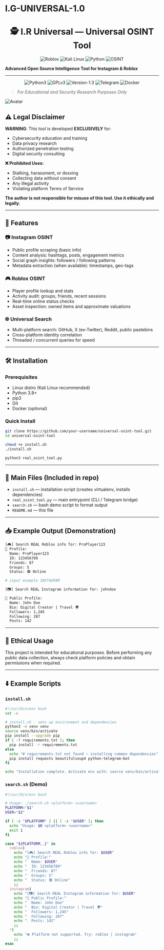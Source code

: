 # I.G-UNIVERSAL-1.0

<div align="center">

# 🕵️ I.R Universal — Universal OSINT Tool

![Roblox](https://img.shields.io/badge/Roblox-000000?style=for-the-badge\&logo=roblox\&logoColor=white)
![Kali Linux](https://img.shields.io/badge/Kali_Linux-557C94?style=for-the-badge\&logo=kali-linux\&logoColor=white)
![Python](https://img.shields.io/badge/Python-3776AB?style=for-the-badge\&logo=python\&logoColor=white)
![OSINT](https://img.shields.io/badge/OSINT-Education-blue?style=for-the-badge)

</div>

**Advanced Open Source Intelligence Tool for Instagram & Roblox**

---

<div align="center">

![Python3](https://img.shields.io/badge/language-Python3-red)
![GPLv3](https://img.shields.io/badge/license-GPLv3-blue)
![Version-1.3](https://img.shields.io/badge/version-1.3-green)
![Telegram](https://img.shields.io/badge/platform-Telegram-blue)
![Docker](https://img.shields.io/badge/platform-Docker-lightgrey)

</div>

> *For Educational and Security Research Purposes Only*

![Avatar](https://i.postimg.cc/DZ5L0G0j/Screenshot-2025-10-03-224556.png)

## ⚠️ Legal Disclaimer

**WARNING**: This tool is developed **EXCLUSIVELY** for:

* Cybersecurity education and training
* Data privacy research
* Authorized penetration testing
* Digital security consulting

**❌ Prohibited Uses:**

* Stalking, harassment, or doxxing
* Collecting data without consent
* Any illegal activity
* Violating platform Terms of Service

**The author is not responsible for misuse of this tool. Use it ethically and legally.**

---

## 🚀 Features

### 📷 Instagram OSINT

* Public profile scraping (basic info)
* Content analysis: hashtags, posts, engagement metrics
* Social graph insights: followers / following patterns
* Metadata extraction (when available): timestamps, geo-tags

### 🎮 Roblox OSINT

* Player profile lookup and stats
* Activity audit: groups, friends, recent sessions
* Real-time online status checks
* Asset inspection: owned items and approximate valuations

### 🌐 Universal Search

* Multi-platform search: GitHub, X (ex-Twitter), Reddit, public pastebins
* Cross-platform identity correlation
* Threaded / concurrent queries for speed

---

## 🛠️ Installation

### Prerequisites

* Linux distro (Kali Linux recommended)
* Python 3.8+
* pip3
* Git
* Docker (optional)

### Quick Install

```bash
git clone https://github.com/your-username/universal-osint-tool.git
cd universal-osint-tool

chmod +x install.sh
./install.sh

python3 real_osint_tool.py
```

---

## 🧩 Main Files (Included in repo)

* `install.sh` — installation script (creates virtualenv, installs dependencies)
* `real_osint_tool.py` — main entrypoint (CLI / Telegram bridge)
* `search.sh` — bash demo script to format output
* `README.md` — this file

---

## 📥 Example Output (Demonstration)

```bash
[🎮] Search REAL Roblox info for: ProPlayer123
👤 Profile:
  Name: ProPlayer123
  ID: 123456789
  Friends: 87
  Groups: 5
  Status: 🟢 Online

# input example INSTAGRAM

[📷] Search REAL Instagram information for: johndoe

👤 Public Profile:
  Name: John Doe
  Bio: Digital Creator | Travel 🌍
  Followers: 1,245
  Following: 287
  Posts: 142
```

---

## 🧾 Ethical Usage

This project is intended for educational purposes. Before performing any public data collection, always check platform policies and obtain permissions when required.

---

## ⬇️ Example Scripts

### `install.sh`

```bash
#!/usr/bin/env bash
set -e

# install.sh - sets up environment and dependencies
python3 -m venv venv
source venv/bin/activate
pip install --upgrade pip
if [ -f requirements.txt ]; then
  pip install -r requirements.txt
else
  echo "# requirements.txt not found — installing common dependencies" 
  pip install requests beautifulsoup4 python-telegram-bot
fi

echo "Installation complete. Activate env with: source venv/bin/activate"
```

### `search.sh` (Demo)

```bash
#!/usr/bin/env bash

# Usage: ./search.sh <platform> <username>
PLATFORM="$1"
USER="$2"

if [ -z "$PLATFORM" ] || [ -z "$USER" ]; then
  echo "Usage: $0 <platform> <username>"
  exit 1
fi

case "${PLATFORM,,}" in
  roblox)
    echo "[🎮] Search REAL Roblox info for: $USER"
    echo "👤 Profile:"
    echo "  Name: $USER"
    echo "  ID: 123456789"
    echo "  Friends: 87"
    echo "  Groups: 5"
    echo "  Status: 🟢 Online"
    ;;
  instagram)
    echo "[📷] Search REAL Instagram information for: $USER"
    echo "👤 Public Profile:"
    echo "  Name: John Doe"
    echo "  Bio: Digital Creator | Travel 🌍"
    echo "  Followers: 1,245"
    echo "  Following: 287"
    echo "  Posts: 142"
    ;;
  *)
    echo "❌ Platform not supported. Try: roblox | instagram"
    ;;
esac
```
